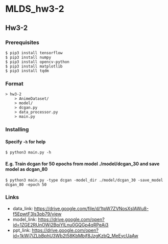 # MLDS_hw3-2
## Hw3-2
### Prerequisites
    $ pip3 install tensorflow
    $ pip3 install numpy
    $ pip3 install opencv-python
    $ pip3 install matplotlib
    $ pip3 install tqdm

### Format
    > hw3-2
        > AnimeDataset/
        > model/
        > dcgan.py
        > data_processor.py
        > main.py

### Installing
#### Specify `-h` for help
    $ python3 main.py -h
#### E.g. Train dcgan for 50 epochs from model ./model/dcgan_30 and save model as dcgan_80
    $ python3 main.py -type dcgan -model_dir ./model/dcgan_30 -save_model dcgan_80 -epoch 50

### Links
* data_link: https://drive.google.com/file/d/1tpW7ZVNosXsIAWu8-f5EpwtF3ls3pb79/view
* model_link: https://drive.google.com/open?id=1ZGE2RUnOWi2BpiYlLnu0GQGp4qRPeAi3
* ppt_link: https://drive.google.com/open?id=1kWj7iZLbBphU3Wb2t58KbMbjf8JzgKzbQ_MeEycUaAw
